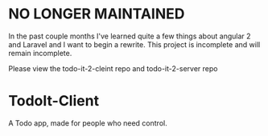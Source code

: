 # NO LONGER MAINTAINED
In the past couple months I've learned quite a few things about angular 2 and Laravel 
and I want to begin a rewrite. This project is incomplete and will remain incomplete.

Please view the todo-it-2-cleint repo
and todo-it-2-server repo

# TodoIt-Client

A Todo app, made for people who need control.


